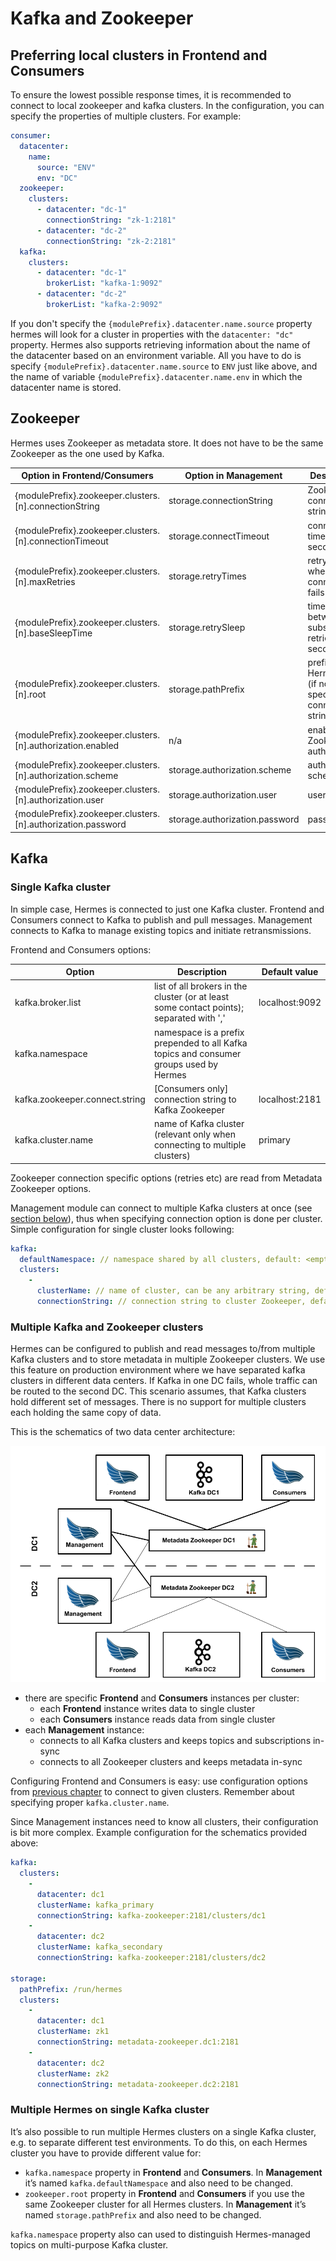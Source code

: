 # Kafka and Zookeeper

## Preferring local clusters in Frontend and Consumers

To ensure the lowest possible response times, it is recommended to connect to local zookeeper and kafka clusters.
In the configuration, you can specify the properties of multiple clusters. For example:

```yaml
consumer:
  datacenter:
    name:
      source: "ENV"
      env: "DC"
  zookeeper:
    clusters:
      - datacenter: "dc-1"
        connectionString: "zk-1:2181"
      - datacenter: "dc-2"
        connectionString: "zk-2:2181"
  kafka:
    clusters:
      - datacenter: "dc-1"
        brokerList: "kafka-1:9092"
      - datacenter: "dc-2"
        brokerList: "kafka-2:9092"
```

If you don't specify the `{modulePrefix}.datacenter.name.source` property hermes will look for a cluster in properties with the `datacenter: "dc"` property.
Hermes also supports retrieving information about the name of the datacenter based on an environment variable. All you have to do is specify
`{modulePrefix}.datacenter.name.source` to `ENV` just like above, and the name of variable `{modulePrefix}.datacenter.name.env` in which the datacenter name is stored.

## Zookeeper

Hermes uses Zookeeper as metadata store. It does not have to be the same Zookeeper as the one used by Kafka.

Option in Frontend/Consumers                                 | Option in Management           | Description                                                                | Default value
------------------------------------------------------------ | ------------------------------ | -------------------------------------------------------------------------- | --------------
{modulePrefix}.zookeeper.clusters.[n].connectionString       | storage.connectionString       | Zookeeper connection string                                                | localhost:2181
{modulePrefix}.zookeeper.clusters.[n].connectionTimeout      | storage.connectTimeout         | connection timeout in seconds                                              | 10s
{modulePrefix}.zookeeper.clusters.[n].maxRetries             | storage.retryTimes             | retry count when connection fails                                          | 2
{modulePrefix}.zookeeper.clusters.[n].baseSleepTime          | storage.retrySleep             | time to wait between subsequent retries in seconds                         | 1s
{modulePrefix}.zookeeper.clusters.[n].root                   | storage.pathPrefix             | prefix for Hermes data (if not specified in connection string)             | /hermes
{modulePrefix}.zookeeper.clusters.[n].authorization.enabled  | n/a                            | enable Zookeeper authorization                                             | false
{modulePrefix}.zookeeper.clusters.[n].authorization.scheme   | storage.authorization.scheme   | authorization scheme                                                       | digest
{modulePrefix}.zookeeper.clusters.[n].authorization.user     | storage.authorization.user     | username                                                                   | user
{modulePrefix}.zookeeper.clusters.[n].authorization.password | storage.authorization.password | password                                                                   | password

## Kafka

### Single Kafka cluster

In simple case, Hermes is connected to just one Kafka cluster. Frontend and Consumers connect to Kafka to publish
and pull messages. Management connects to Kafka to manage existing topics and initiate retransmissions.

Frontend and Consumers options:

Option                         | Description                                                                              | Default value
------------------------------ | ---------------------------------------------------------------------------------------- | --------------
kafka.broker.list              | list of all brokers in the cluster (or at least some contact points); separated with ',' | localhost:9092
kafka.namespace                | namespace is a prefix prepended to all Kafka topics and consumer groups used by Hermes   | <empty>
kafka.zookeeper.connect.string | [Consumers only] connection string to Kafka Zookeeper                                    | localhost:2181
kafka.cluster.name             | name of Kafka cluster (relevant only when connecting to multiple clusters)               | primary

Zookeeper connection specific options (retries etc) are read from Metadata Zookeeper options.

Management module can connect to multiple Kafka clusters at once (see [section below](#multiple-kafka-and-zookeeper-clusters)), thus
when specifying connection option is done per cluster. Simple configuration for single cluster looks following:

```yaml
kafka:
  defaultNamespace: // namespace shared by all clusters, default: <empty>
  clusters:
    -
      clusterName: // name of cluster, can be any arbitrary string, default: primary
      connectionString: // connection string to cluster Zookeeper, default: localhost:2181
```

### Multiple Kafka and Zookeeper clusters

Hermes can be configured to publish and read messages to/from multiple Kafka clusters and to store metadata in multiple Zookeeper clusters.
We use this feature on production environment where we have separated kafka clusters in different data centers. If Kafka in one DC fails, whole traffic
can be routed to the second DC. This scenario assumes, that Kafka clusters hold different set of messages. There is no
support for multiple clusters each holding the same copy of data.

This is the schematics of two data center architecture:

![Multi DC schematics](../img/architecture-multi-cluster.png)

* there are specific **Frontend** and **Consumers** instances per cluster:
    * each **Frontend** instance writes data to single cluster
    * each **Consumers** instance reads data from single cluster
* each **Management** instance:
    * connects to all Kafka clusters and keeps topics and subscriptions in-sync
    * connects to all Zookeeper clusters and keeps metadata in-sync

Configuring Frontend and Consumers is easy: use configuration options from [previous chapter](#single-kafka-cluster) to
connect to given clusters. Remember about specifying proper `kafka.cluster.name`.

Since Management instances need to know all clusters, their configuration is bit more complex. Example configuration for
the schematics provided above:

```yaml
kafka:
  clusters:
    -
      datacenter: dc1
      clusterName: kafka_primary
      connectionString: kafka-zookeeper:2181/clusters/dc1
    -
      datacenter: dc2
      clusterName: kafka_secondary
      connectionString: kafka-zookeeper:2181/clusters/dc2

storage:
  pathPrefix: /run/hermes
  clusters:
    -
      datacenter: dc1
      clusterName: zk1
      connectionString: metadata-zookeeper.dc1:2181
    -
      datacenter: dc2
      clusterName: zk2
      connectionString: metadata-zookeeper.dc2:2181
```

### Multiple Hermes on single Kafka cluster

It’s also possible to run multiple Hermes clusters on a single Kafka cluster, e.g. to separate different test environments.
To do this, on each Hermes cluster you have to provide different value for:
* `kafka.namespace` property in **Frontend** and **Consumers**. In **Management** it’s named `kafka.defaultNamespace` and also need to be changed.
* `zookeeper.root` property in **Frontend** and **Consumers** if you use the same Zookeeper cluster for all Hermes clusters.
In **Management** it’s named `storage.pathPrefix` and also need to be changed.

`kafka.namespace` property also can used to distinguish Hermes-managed topics on multi-purpose Kafka cluster.

